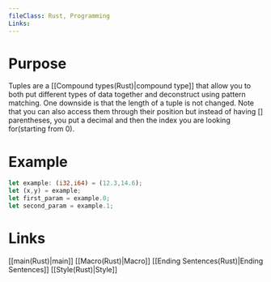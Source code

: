 ```yaml
---
fileClass: Rust, Programming
Links: 
---
```

# Purpose
Tuples are a [[Compound types(Rust)|compound type]] that allow you to both put different types of data together and deconstruct using pattern matching. One downside is that the length of a tuple is not changed. Note that you can also access them through their position but instead of having [] parentheses, you put a decimal and then the index you are looking for(starting from 0).

# Example
```Rust
let example: (i32,i64) = (12.3,14.6);
let (x,y) = example;
let first_param = example.0;
let second_param = example.1;
```

# Links

[[main(Rust)|main]]
[[Macro(Rust)|Macro]]
[[Ending Sentences(Rust)|Ending Sentences]]
[[Style(Rust)|Style]]



